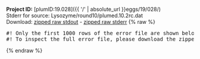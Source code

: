 **Project ID:** [plumID:19.028]({{ '/' | absolute_url }}eggs/19/028/)  
Stderr for source:  Lysozyme/round10/plumed.10.2rc.dat   
Download: [zipped raw stdout](plumed.10.2rc.dat.plumed.stdout.txt.zip) - [zipped raw stderr](plumed.10.2rc.dat.plumed.stderr.txt.zip) 
{% raw %}
<pre>
#! Only the first 1000 rows of the error file are shown below
#! To inspect the full error file, please download the zipped raw stderr file above
</pre>
{% endraw %}
